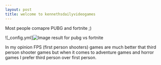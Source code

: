 ```yaml
---
layout: post
title: welcome to kennethsdailyvideogames
---
```


Most people comapre PUBG and fortnite ;)

![_config.yml]<img src="https://c1.staticflickr.com/1/899/42033636584_0016968575_b.jpg" alt="Image result for pubg vs fortnite"/>

In my opinion FPS (first person shooters) games are much better that third person shooter games but when it comes to adventure games and horror games I prefer third person over first person.
